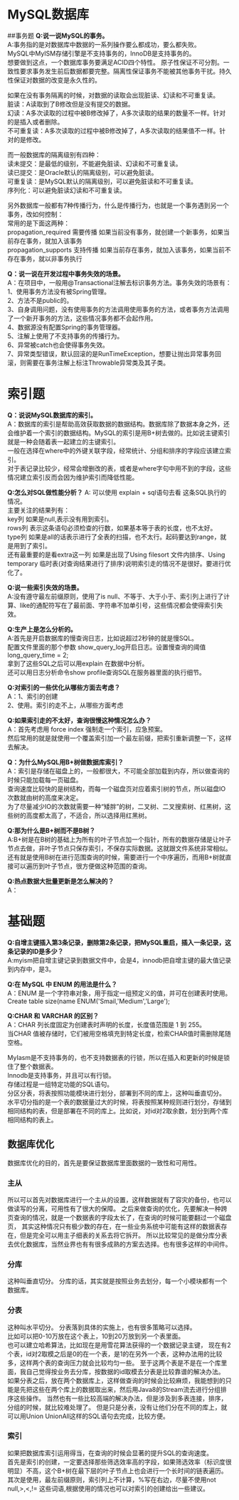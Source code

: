 # MySQL数据库

##事务题
**Q:说一说MySQL的事务。**  
A:事务指的是对数据库中数据的一系列操作要么都成功，要么都失败。  
MySQL中MyISM存储引擎是不支持事务的，InnoDB是支持事务的。  
想要做到这点，一个数据库事务要满足ACID四个特性。
原子性保证不可分割。一致性要求事务发生前后数据都要完整。隔离性保证事务不能被其他事务干扰。持久性保证对数据的改变是永久性的。
  
如果在没有事务隔离的时候，对数据的读取会出现脏读、幻读和不可重复读。  
脏读：A读取到了B修改但是没有提交的数据。  
幻读：A多次读取的过程中被B修改掉了，A多次读取的结果的数量不一样。针对的是插入或者删除。  
不可重复读：A多次读取的过程中被B修改掉了，A多次读取的结果值不一样。针对的是修改。 
   
而一般数据库的隔离级别有四种：  
读未提交：是最低的级别，不能避免脏读、幻读和不可重复读。  
读已提交：是Oracle默认的隔离级别，可以避免脏读。  
可重复读：是MySQL默认的隔离级别，可以避免脏读和不可重复读。  
序列化：可以避免脏读幻读和不可重复读。  
  
另外数据库一般都有7种传播行为，什么是传播行为，也就是一个事务遇到另一个事务，改如何控制：  
常用的是下面这两种：  
propagation_required 需要传播 如果当前没有事务，就创建一个新事务，如果当前存在事务，就加入该事务     
propagation_supports 支持传播 如果当前存在事务，就加入该事务，如果当前不存在事务，就以非事务执行    
   
  
**Q：说一说在开发过程中事务失效的场景。**  
A：在项目中，一般用@Transactional注解去标识事务方法。事务失效的场景有：  
1、使用事务方法没有被Spring管理。  
2、方法不是public的。  
3、自身调用问题，没有使用事务的方法调用使用事务的方法，或者事务方法调用了一个新开事务的方法，这些情况事务都不会起作用。  
4、数据源没有配置Spring的事务管理器。  
5、注解上使用了不支持事务的传播行为。  
6、异常被catch也会使得事务失效。  
7、异常类型错误，默认回滚的是RunTimeException，想要让抛出异常事务回滚，则需要在事务注解上标注Throwable异常类及其子类。  
  

# 索引题   

**Q：说说MySQL数据库的索引。**  
A：数据库的索引是帮助高效获取数据的数据结构。数据库除了数据本身之外，还会维护着一个索引的数据结构。MySQL的索引是用B+树去做的。比如说主键索引就是一种会随着表一起建立的主键索引。  
一般在选择在where中的外键关联字段，经常统计、分组和排序的字段应该建立索引。  
对于表记录比较少，经常会增删改的表，或者是where字句中用不到的字段，这些情况建立索引反而会因为维护索引而降低性能。  
  
**Q:怎么对SQL做性能分析？**
A: 可以使用 explain + sql语句去看 这条SQL执行的情况。  
主要关注的结果列有：   
key列 如果是null,表示没有用到索引。  
rows列 表示这条语句必须检查的行数，如果基本等于表的长度，也不太好。  
type列 如果是all的话表示进行了全表的扫描，也不太行。起码要达到range，就是用到了索引。  
还有最重要的是看extra这一列 如果是出现了Using filesort 文件内排序、Using temporary 临时表(对查询结果进行了排序)说明索引走的情况不是很好。要进行优化了。  
   
**Q:说一些索引失效的场景。**  
A:没有遵守最左前缀原则，使用了is null、不等于、大于小于、索引列上进行了计算、like的通配符写在了最前面、字符串不加单引号，这些情况都会使得索引失效。    
  
  
**Q:生产上是怎么分析的。**  
A:首先是开启数据库的慢查询日志，比如说超过2秒钟的就是慢SQL。   
配置文件里面的那个参数 show_query_log开启日志。设置慢查询的阈值 long_query_time = 2;  
拿到了这些SQL之后可以用explain 在数据中分析。  
还可以用日志分析命令show profile查询SQL在服务器里面的执行细节。  

**Q:对索引的一些优化从哪些方面去考虑？**  
A：1、索引的创建   
2、使用。索引的走不上，从哪些方面考虑  

**Q:如果索引走的不太好，查询很慢这种情况怎么办？**  
A：首先考虑用 force index 强制走一个索引，应急预案。  
然后常用的就是就使用一个覆盖索引加一个最左前缀，把索引重新调整一下，这样去解决。  
  
  
**Q：为什么MySQL用B+树做数据库索引？**    
A：索引是存储在磁盘上的，一般都很大，不可能全部加载到内存，所以做查询的时候只能加载每一页磁盘。  
查询速度比较快的是树结构，而每一个磁盘页对应着索引树的节点，所以磁盘IO次数就由树的高度来决定。  
为了尽量减少IO的次数就需要一种“矮胖”的树，二叉树、二叉搜索树、红黑树，这些树的高度都太高了，不适合，所以选择用红黑树。
  
**Q:那为什么是B+树而不是B树？**  
A:B+树是在B树的基础上为所有的叶子节点加一个指针，所有的数据存储是让叶子节点去做，非叶子节点只保存索引，不保存实际数据。这就跟文件系统非常相似。  
还有就是使用B树在进行范围查询的时候，需要进行一个中序遍历，而用B+树就直接可以遍历到叶子节点，很方便做这种范围的查询。  
  

**Q:热点数据大批量更新是怎么解决的？**    
A： 




# 基础题
**Q:自增主键插入第3条记录，删除第2条记录，把MySQL重启，插入一条记录，这条记录的ID是多少？**  
A:myism把自增主键记录到数据文件中，会是4，innodb把自增主键的最大值记录到内存中，是3。


**Q:在 MySQL 中 ENUM 的用法是什么？**  
A：ENUM 是一个字符串对象，用于指定一组预定义的值，并可在创建表时使用。  
Create table size(name ENUM('Smail,'Medium','Large');

**Q:CHAR 和 VARCHAR 的区别？**  
A：CHAR 列长度固定为创建表时声明的长度，长度值范围是 1 到 255。  
当CHAR 值被存储时，它们被用空格填充到特定长度，检索CHAR值时需删除尾随空格。    


MyIasm是不支持事务的，也不支持数据表的行锁，所以在插入和更新的时候是锁住了整个数据表。  
Innodb是支持事务，并且可以有行锁。    
存储过程是一组特定功能的SQL语句。  
分区分表，将表按照功能模块进行划分，部署到不同的库上，这种叫垂直切分。  
水平切分指的是一个表的数据量过大的时候，将表按照某种规则进行划分，存储到相同结构的表，但是部署在不同的库上。比如说，对id对2取余数，划分到两个库相同结构的表上。  


## 数据库优化
数据库优化的目的，首先是要保证数据库里面数据的一致性和可用性。 
  
### 主从
所以可以首先对数据库进行一个主从的设置，这样数据就有了容灾的备份，也可以做读写的分离，可用性有了很大的保障。
之后来做查询的优化，先要解决一种跨页查询的情况，就是一个数据表的字段太长了，在查询的时候可能要翻过一个磁盘页，
其实这种情况只有极少数的存在，在一些业务系统中可能有这样的数据表存在，但是完全可以用主子细表的关系去将它拆开。
所以比较常见的是做分库分表去优化数据库，当然业界也有有很多成熟的方案去选择。也有很多这样的中间件。
  
### 分库
这种叫垂直切分。
分库的话，其实就是按照业务去划分，每一个小模块都有一个数据库。
  
### 分表
这种叫水平切分。
分表落到具体的实施上，也有很多策略可以选择。  
比如可以把0-10万放在这个表上，10到20万放到另一个表里面。  
也可以建立哈希算法，比如现在是用雪花算法获得的一个数据记录主键，
现在有2个表，id对2取模之后是0的在一个表，是1的在另外一个表，这种办法用的比较多，这样两个表的查询压力就会比较均匀一些。
至于这两个表是不是在一个库里面，我自己觉得按业务去分库，按数据的id取模去分表是比较靠谱的解决办法。
如果分表之后，放在两个数据库上，这样做查询的时候会比较麻烦，我能想到的只能是先把这些在两个库上的数据取出来，然后用Java8的Stream流去进行分组排序这些操作。
当然也有一些比较高端的解决办法，但是涉及到多表连接，排序，分组的时候，就比较难处理了。
但是只是分表，没有让他们分在不同的库上，就可以用Union UnionAll这样的SQL语句去完成，比较方便。
  
### 索引
如果把数据库索引运用得当，在查询的时候会显著的提升SQL的查询速度。  
首先是索引的创建，一定要选择那些筛选效率高的字段，如果筛选效率（标识度很明显）不高，这个B+树在最下层的叶子节点上也会进行一个长时间的链表遍历。  
其次是使用，最左前缀原则，索引列上不计算，%写在右边，尽量不使用not null,>,<,!= 这些词语,根据使用的情况也可以对索引的创建给出一些建议。

